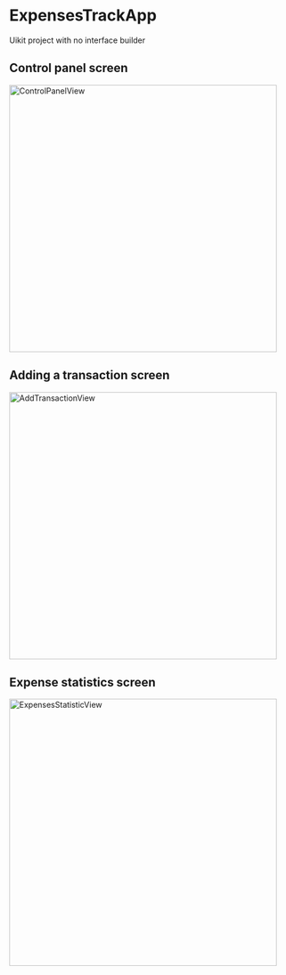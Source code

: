 # ExpensesTrackApp
Uikit project with no interface builder

<h2>Control panel screen</h2>
<img width="480" alt="ControlPanelView" src="https://user-images.githubusercontent.com/31934552/144059762-c49dfb01-83a1-41cb-9b91-6611db536d50.png">

<h2>Adding a transaction screen</h2>
<img width="480" alt="AddTransactionView" src="https://user-images.githubusercontent.com/31934552/144059784-35547258-e6fb-4506-9cbb-4673c2a44fe9.png">

<h2>Expense statistics screen</h2>
<img width="480" alt="ExpensesStatisticView" src="https://user-images.githubusercontent.com/31934552/144059792-d68c597a-efe2-43e3-9444-0b3fea131fbf.png">
